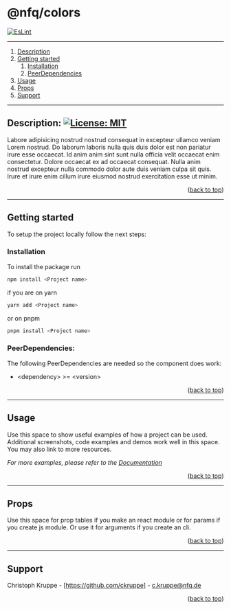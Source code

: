 <div id="top"></div>

# @nfq/colors

[![EsLint](https://github.com/nfqde/nfq-colors/actions/workflows/eslint.yml/badge.svg)](https://github.com/nfqde/nfq-colors/actions/workflows/eslint.yml)

---

1. [Description](#description)
2. [Getting started](#getting-started)
    1. [Installation](#installation)
    2. [PeerDependencies](#peerdependencies)
3. [Usage](#usage)
4. [Props](#props)
5. [Support](#support)

---

## Description: [![License: MIT](https://img.shields.io/badge/License-MIT-yellow.svg)](https://opensource.org/licenses/MIT)

Labore adipisicing nostrud nostrud consequat in excepteur ullamco veniam Lorem nostrud. Do laborum laboris nulla quis duis dolor est non pariatur irure esse occaecat. Id anim anim sint sunt nulla officia velit occaecat enim consectetur. Dolore occaecat ex ad occaecat consequat. Nulla anim nostrud excepteur nulla commodo dolor aute duis veniam culpa sit quis. Irure et irure enim cillum irure eiusmod nostrud exercitation esse ut minim.

<p align="right">(<a href="#top">back to top</a>)</p>

---

## Getting started

To setup the project locally follow the next steps:

### Installation

To install the package run
```sh
npm install <Project name>
```
if you are on yarn
```sh
yarn add <Project name>
```
or on pnpm
```sh
pnpm install <Project name>
```
   
### PeerDependencies:

The following PeerDependencies are needed so the component does work:

- \<dependency> >= \<version>

<p align="right">(<a href="#top">back to top</a>)</p>

---

## Usage

Use this space to show useful examples of how a project can be used. Additional screenshots, code examples and demos work well in this space. You may also link to more resources.

_For more examples, please refer to the [Documentation](https://example.com)_

<p align="right">(<a href="#top">back to top</a>)</p>

---

## Props

Use this space for prop tables if you make an react module or for params if you create js module. Or use it for arguments if you create an cli.

<p align="right">(<a href="#top">back to top</a>)</p>

---

## Support

Christoph Kruppe - [https://github.com/ckruppe] - c.kruppe@nfq.de  

<p align="right">(<a href="#top">back to top</a>)</p>